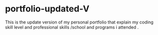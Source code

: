 # portfolio-updated-V
This is the update version of my personal portfolio that explain my coding skill level and professional skills /school and programs i attended .
